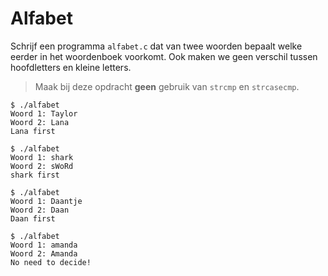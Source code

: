 # Alfabet

Schrijf een programma `alfabet.c` dat van twee woorden bepaalt welke eerder in het woordenboek voorkomt. Ook maken we geen verschil tussen hoofdletters en kleine letters.

> Maak bij deze opdracht **geen** gebruik van `strcmp` en `strcasecmp`.

    $ ./alfabet
    Woord 1: Taylor
    Woord 2: Lana
    Lana first

    $ ./alfabet
    Woord 1: shark
    Woord 2: sWoRd
    shark first

    $ ./alfabet
    Woord 1: Daantje
    Woord 2: Daan
    Daan first

    $ ./alfabet
    Woord 1: amanda
    Woord 2: Amanda
    No need to decide!
